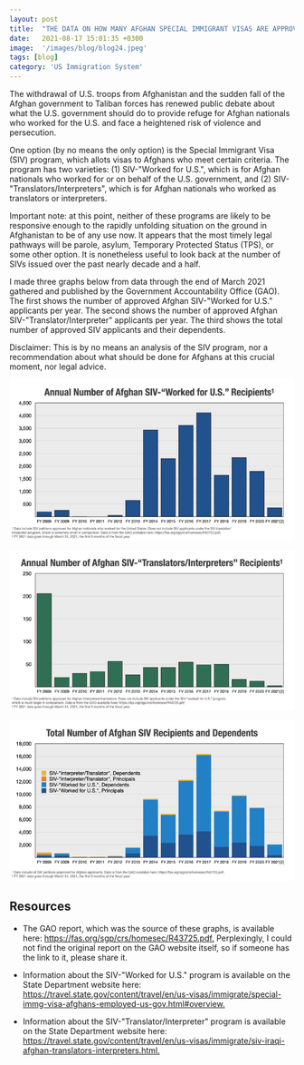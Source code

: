 ```yaml
---
layout: post
title:  "THE DATA ON HOW MANY AFGHAN SPECIAL IMMIGRANT VISAS ARE APPROVED EACH YEAR"
date:   2021-08-17 15:01:35 +0300
image:  '/images/blog/blog24.jpeg' 
tags: [blog]
category: 'US Immigration System'
---
```

The withdrawal of U.S. troops from Afghanistan and the sudden fall of the Afghan government to Taliban forces has renewed public debate about what the U.S. government should do to provide refuge for Afghan nationals who worked for the U.S. and face a heightened risk of violence and persecution.

One option (by no means the only option) is the Special Immigrant Visa (SIV) program, which allots visas to Afghans who meet certain criteria. The program has two varieties: (1) SIV-"Worked for U.S.", which is for Afghan nationals who worked for or on behalf of the U.S. government, and (2) SIV-"Translators/Interpreters", which is for Afghan nationals who worked as translators or interpreters.

Important note: at this point, neither of these programs are likely to be responsive enough to the rapidly unfolding situation on the ground in Afghanistan to be of any use now. It appears that the most timely legal pathways will be parole, asylum, Temporary Protected Status (TPS), or some other option. It is nonetheless useful to look back at the number of SIVs issued over the past nearly decade and a half.

I made three graphs below from data through the end of March 2021 gathered and published by the Government Accountability Office (GAO). The first shows the number of approved Afghan SIV-"Worked for U.S." applicants per year. The second shows the number of approved Afghan SIV-"Translator/Interpreter" applicants per year. The third shows the total number of approved SIV applicants and their dependents.

Disclaimer: This is by no means an analysis of the SIV program, nor a recommendation about what should be done for Afghans at this crucial moment, nor legal advice.

![](/images/blog/blog24.jpeg)

![](/images/blog/blog24-1.jpeg)

![social media images 1.001.jpeg](/images/blog/blog24-2.jpeg)

Resources
---------

-   The GAO report, which was the source of these graphs, is available here: <https://fas.org/sgp/crs/homesec/R43725.pdf.> Perplexingly, I could not find the original report on the GAO website itself, so if someone has the link to it, please share it.

-   Information about the SIV-"Worked for U.S." program is available on the State Department website here: <https://travel.state.gov/content/travel/en/us-visas/immigrate/special-immg-visa-afghans-employed-us-gov.html#overview.>

-   Information about the SIV-"Translator/Interpreter" program is available on the State Department website here: <https://travel.state.gov/content/travel/en/us-visas/immigrate/siv-iraqi-afghan-translators-interpreters.html.>